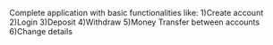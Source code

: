Complete application with basic functionalities like:
1)Create account
2)Login
3)Deposit
4)Withdraw
5)Money Transfer between accounts
6)Change details
